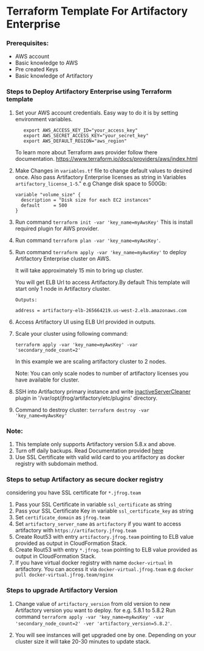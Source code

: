 # Terraform Template For Artifactory Enterprise

### Prerequisites:
* AWS account
* Basic knowledge to AWS
* Pre created Keys
* Basic knowledge of Artifactory

### Steps to Deploy Artifactory Enterprise using Terraform template

1. Set your AWS account credentials.
   Easy way to do it is by setting environment variables.
   ```
      export AWS_ACCESS_KEY_ID="your_access_key"
      export AWS_SECRET_ACCESS_KEY="your_secret_key"
      export AWS_DEFAULT_REGION="aws_region"
    ```
   To learn more about Terraform aws provider follow there documentation.
   https://www.terraform.io/docs/providers/aws/index.html
   
2. Make Changes in `variables.tf` file to change default values to desired once. Also pass Artifactory Enterprise licenses as string in Variables `artifactory_license_1-5`."
   e.g Change disk space to 500Gb:
   ```
   variable "volume_size" {
     description = "Disk size for each EC2 instances"
     default     = 500
   }
   ```

3. Run command `terraform init -var 'key_name=myAwsKey'`
   This is install required plugin for AWS provider.

4. Run command `terraform plan -var 'key_name=myAwsKey'`.

5. Run command `terraform apply -var 'key_name=myAwsKey'` to deploy Artifactory Enterprise cluster on AWS.
   
   It will take approximately 15 min to bring up cluster. 
   
   You will get ELB Url to access Artifactory.By default This template will start only 1 node in Artifactory cluster.
   ```
   Outputs:
   
   address = artifactory-elb-265664219.us-west-2.elb.amazonaws.com
    ```
   
6. Access Artifactory UI using ELB Url provided in outputs.

7. Scale your cluster using following command: 

   `terraform apply -var 'key_name=myAwsKey' -var 'secondary_node_count=2'`
   
   In this example we are scaling artifactory cluster to 2 nodes.   
   
   Note: You can only scale nodes to number of artifactory licenses you have available for cluster.
   
8. SSH into Artifactory primary instance and write [inactiveServerCleaner](inactiveServerCleaner.groovy) plugin in '/var/opt/jfrog/artifactory/etc/plugins' directory.

9. Command to destroy cluster:
   `terraform destroy -var 'key_name=myAwsKey'`
   
### Note: 
1. This template only supports Artifactory version 5.8.x and above.
2. Turn off daily backups.  Read Documentation provided [here](https://www.jfrog.com/confluence/display/RTF/Managing+Backups)
3. Use SSL Certificate with valid wild card to you artifactory as docker registry with subdomain method.

### Steps to setup Artifactory as secure docker registry
considering you have SSL certificate for `*.jfrog.team`
1. Pass your SSL Certificate in variable `ssl_certificate` as string
2. Pass your SSL Certificate Key in variable `ssl_certificate_key` as string
3. Set `certificate_domain` as `jfrog.team`
4. Set `artifactory_server_name` as `artifactory` if you want to access artifactory with `https://artifactory.jfrog.team`
5. Create Rout53 with entry `artifactory.jfrog.team` pointing to ELB value provided as output in CloudFormation Stack.
6. Create Rout53 with entry `*.jfrog.team` pointing to ELB value provided as output in CloudFormation Stack.
7. If you have virtual docker registry with name `docker-virtual` in artifactory. You can access it via `docker-virtual.jfrog.team`
   e.g ```docker pull docker-virtual.jfrog.team/nginx```


### Steps to upgrade Artifactory Version 
1. Change value of `artifactory_version` from old version to new Artifactory version you want to deploy.
   for e.g. 5.8.1 to 5.8.2
   Run command `terraform apply -var 'key_name=myAwsKey' -var 'secondary_node_count=2' -ver 'artifactory_version=5.8.2'`.
        
2. You will see instances will get upgraded one by one. Depending on your cluster size it will take 20-30 minutes to update stack.
   